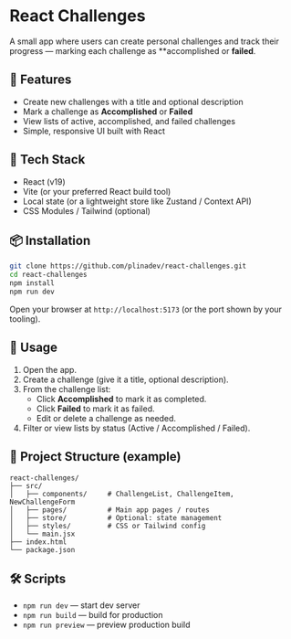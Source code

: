 # React Challenges

A small app where users can create personal challenges and track their progress — marking each challenge as **accomplished or **failed**.

## 🚀 Features

- Create new challenges with a title and optional description
- Mark a challenge as **Accomplished** or **Failed**
- View lists of active, accomplished, and failed challenges
- Simple, responsive UI built with React

## 🧰 Tech Stack

- React (v19)
- Vite (or your preferred React build tool)
- Local state (or a lightweight store like Zustand / Context API)
- CSS Modules / Tailwind (optional)

## 📦 Installation

```bash
git clone https://github.com/plinadev/react-challenges.git
cd react-challenges
npm install
npm run dev
```

Open your browser at `http://localhost:5173` (or the port shown by your tooling).

## 📝 Usage

1. Open the app.
2. Create a challenge (give it a title, optional description).
3. From the challenge list:
   - Click **Accomplished** to mark it as completed.
   - Click **Failed** to mark it as failed.
   - Edit or delete a challenge as needed.
4. Filter or view lists by status (Active / Accomplished / Failed).

## 📁 Project Structure (example)

```
react-challenges/
├── src/
│   ├── components/     # ChallengeList, ChallengeItem, NewChallengeForm
│   ├── pages/          # Main app pages / routes
│   ├── store/          # Optional: state management
│   ├── styles/         # CSS or Tailwind config
│   └── main.jsx
├── index.html
└── package.json
```

## 🛠 Scripts

- `npm run dev` — start dev server
- `npm run build` — build for production
- `npm run preview` — preview production build

